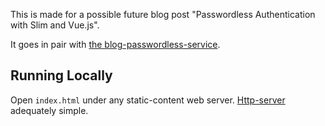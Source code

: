 This is made for a possible future blog post "Passwordless Authentication with Slim and Vue.js".

It goes in pair with [the blog-passwordless-service](https://bitbucket.c11.telesign.com/projects/SAN/repos/blog-passwordless-service).

## Running Locally

Open `index.html` under any static-content web server. [Http-server](https://www.npmjs.com/package/http-server) adequately simple.
